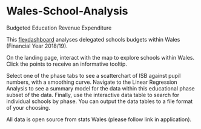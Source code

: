 # Wales-School-Analysis

Budgeted Education Revenue Expenditure

This [flexdashboard](https://rpubs.com/M_Merciless/wales_sch_funding1819) analyses delegated schools budgets within Wales (Financial Year 2018/19).

On the landing page, interact with the map to explore schools within Wales. Click the points to receive an informative tooltip.

Select one of the phase tabs to see a scatterchart of ISB against pupil numbers, with a smoothing curve. Navigate to the Linear Regression Analysis to see a summary model for the data within this educational phase subset of the data. Finally, use the interactive data table to search for individual schools by phase. You can output the data tables to a file format of your choosing.

All data is open source from stats Wales (please follow link in application).
